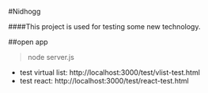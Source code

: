 #Nidhogg

####This project is used for testing some new technology.


##open app
>node server.js

+ test virtual list: http://localhost:3000/test/vlist-test.html
+ test react: http://localhost:3000/test/react-test.html
